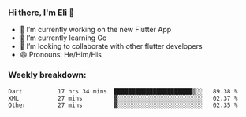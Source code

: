 ### Hi there, I'm Eli 👋
- 🔭 I’m currently working on the new Flutter App
- 🌱 I’m currently learning Go
- 🦄 I’m looking to collaborate with other flutter developers
- 😄 Pronouns: He/Him/His

### Weekly breakdown:
<!--START_SECTION:waka-->

```text
Dart          17 hrs 34 mins  ██████████████████████▒░░   89.38 %
XML           27 mins         ▓░░░░░░░░░░░░░░░░░░░░░░░░   02.37 %
Other         27 mins         ▓░░░░░░░░░░░░░░░░░░░░░░░░   02.35 %
```

<!--END_SECTION:waka-->
